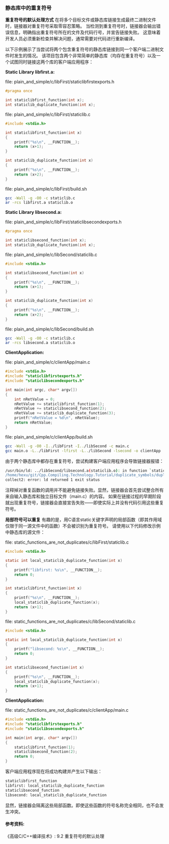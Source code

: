 ### 静态库中的重复符号

**重复符号的默认处理方式**
在将多个目标文件或静态库链接生成最终二进制文件时，链接器对重复符号采取零容忍策略。
当检测到重复符号时，链接器会输出错误信息，明确指出重复符号所在的文件及代码行号，并宣告链接失败。
这意味着开发人员必须重新检查并解决问题，通常需要对代码进行重新编译。

以下示例展示了当尝试将两个包含重复符号的静态库链接到同一个客户端二进制文件时发生的情况。
该项目包含两个非常简单的静态库（均存在重复符号）以及一个试图同时链接这两个库的客户端应用程序：

**Static Library libfirst.a:**

file: plain_and_simple/c/libFirst/staticlibfirstexports.h
```c
#pragma once

int staticlibfirst_function(int x);
int staticlib_duplicate_function(int x);
```

file: plain_and_simple/c/libFirst/staticlib.c
```c
#include <stdio.h>

int staticlibfirst_function(int x)
{
    printf("%s\n", __FUNCTION__);
    return (x+1);
}

int staticlib_duplicate_function(int x)
{
    printf("%s\n", __FUNCTION__);
    return (x+2);
}
```

file: plain_and_simple/c/libFirst/build.sh
```bash
gcc -Wall -g -O0 -c staticlib.c
ar -rcs libfirst.a staticlib.o
```

**Static Library libsecond.a:**

file: plain_and_simple/c/libFirst/staticlibsecondexports.h
```c
#pragma once

int staticlibsecond_function(int x);
int staticlib_duplicate_function(int x);
```

file: plain_and_simple/c/libSecond/staticlib.c
```c
#include <stdio.h>

int staticlibsecond_function(int x)
{
    printf("%s\n", __FUNCTION__);
    return (x+1);
}

int staticlib_duplicate_function(int x)
{
    printf("%s\n", __FUNCTION__);
    return (x+2);
}
```

file: plain_and_simple/c/libSecond/build.sh
```bash
gcc -Wall -g -O0 -c staticlib.c
ar -rcs libsecond.a staticlib.o
```

**ClientApplication:**

file: plain_and_simple/c/clientApp/main.c

```c
#include <stdio.h>
#include "staticlibfirstexports.h"
#include "staticlibsecondexports.h"

int main(int argc, char* argv[])
{
    int nRetValue = 0;
    nRetValue += staticlibfirst_function(1);
    nRetValue += staticlibsecond_function(2);
    nRetValue += staticlib_duplicate_function(3);
    printf("nRetValue = %d\n", nRetValue);
    return nRetValue;
}
```

file: plain_and_simple/c/clientApp/build.sh
```bash
gcc -Wall -g -O0 -I../libFirst -I../libSecond -c main.c
gcc main.o -L../libFirst -lfirst -L../libSecond -lsecond -o clientApp
```

由于两个静态库中都存在重复符号，尝试构建客户端应用程序会导致链接器报错：

```bash
/usr/bin/ld: ../libSecond/libsecond.a(staticlib.o): in function `staticlib_duplicate_function':
/home/hexu/git/Cpp.Compiling.Technology.Tutorial/duplicate_symbols/duplicates_in_two_static_libs/plain_and_simple/c/libSecond/staticlib.c:10: multiple definition of `staticlib_duplicate_function'; ../libFirst/libfirst.a(staticlib.o):/home/hexu/git/Cpp.Compiling.Technology.Tutorial/duplicate_symbols/duplicates_in_two_static_libs/plain_and_simple/c/libFirst/staticlib.c:10: first defined here
collect2: error: ld returned 1 exit status
```

注释掉对重复函数的调用并不能避免链接失败。显然，链接器会首先尝试整合所有来自输入静态库和独立目标文件（main.c）的内容。
如果在链接过程的早期阶段就出现重复符号，链接器会直接宣告失败——即使实际上并没有代码引用这些重复符号。

**局部符号可以重复**
有趣的是，用C语言static关键字声明的局部函数（即其作用域仅限于同一源文件中的函数）不会被识别为重复符号。
请使用以下代码修改示例中静态库的源文件：

file: static_functions_are_not_duplicates/c/libFirst/staticlib.c
```c
#include <stdio.h>

static int local_staticlib_duplicate_function(int x)
{
    printf("libfirst: %s\n", __FUNCTION__);
    return 0;	
}

int staticlibfirst_function(int x)
{
    printf("%s\n", __FUNCTION__);
    local_staticlib_duplicate_function(x);
    return (x+1);
}
```

file: static_functions_are_not_duplicates/c/libSecond/staticlib.c
```c
#include <stdio.h>

static int local_staticlib_duplicate_function(int x)
{
    printf("libsecond: %s\n", __FUNCTION__);
    return 0;	
}

int staticlibsecond_function(int x)
{
    printf("%s\n", __FUNCTION__);
    local_staticlib_duplicate_function(x);
    return (x+1);
}
```

**ClientApplication:**

file: static_functions_are_not_duplicates/c/clientApp/main.c

```c
#include <stdio.h>
#include "staticlibfirstexports.h"
#include "staticlibsecondexports.h"

int main(int argc, char* argv[])
{
    staticlibfirst_function(1);
    staticlibsecond_function(2);
    return 0;
}
```

客户端应用程序现在将成功构建并产生以下输出：

```bash
staticlibfirst_function
libfirst: local_staticlib_duplicate_function
staticlibsecond_function
libsecond: local_staticlib_duplicate_function
```

显然，链接器会隔离这些局部函数。即使这些函数的符号名称完全相同，也不会发生冲突。


#### 参考资料:
《高级C/C++编译技术》: 9.2 重复符号的默认处理

